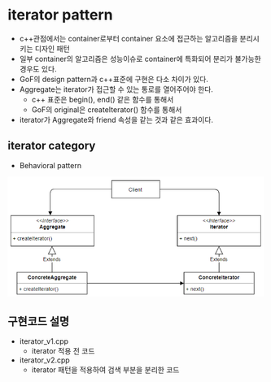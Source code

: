 # iterator pattern
* c++관점에서는 container로부터 container 요소에 접근하는 알고리즘을 분리시키는 디자인 패턴
* 일부 container의 알고리즘은 성능이슈로 container에 특화되어 분리가 불가능한 경우도 있다.
* GoF의 design pattern과 c++표준에 구현은 다소 차이가 있다.
* Aggregate는 iterator가 접근할 수 있는 통로를 열어주어야 한다.
	* c++ 표준은 begin(), end() 같은 함수를 통해서
	* GoF의 original은 createIterator() 함수를 통해서 
* iterator가 Aggregate와 friend 속성을 같는 것과 같은 효과이다.

## iterator category
* Behavioral pattern

![iterator](/docs/images/iterator.png)

## 구현코드 설명
* iterator_v1.cpp
	* iterator 적용 전 코드
* iterator_v2.cpp
	* iterator 패턴을 적용하여 검색 부분을 분리한 코드